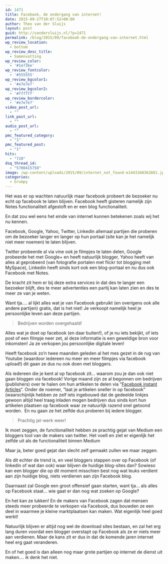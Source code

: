```yaml
---
id: 1471
title: Facebook, de ondergang van internet!
date: 2015-09-27T10:07:52+00:00
author: Theo van der Sluijs
layout: post
guid: http://vandersluijs.nl/?p=1471
permalink: /blog/2015/09/facebook-de-ondergang-van-internet.html
wp_review_location:
  - bottom
wp_review_desc_title:
  - Samenvatting
wp_review_color:
  - '#1e73be'
wp_review_fontcolor:
  - '#555555'
wp_review_bgcolor1:
  - '#e7e7e7'
wp_review_bgcolor2:
  - '#ffffff'
wp_review_bordercolor:
  - '#e7e7e7'
video_post_url:
  - ""
link_post_url:
  - ""
audio_post_url:
  - ""
pmc_featured_category:
  - "1"
pmc_featured_post:
  - "1"
hits:
  - "720"
dsq_thread_id:
  - "5700415758"
image: /wp-content/uploads/2015/09/internet_not_found-e1443348362881.jpg
categories:
  - Grumpy
---
```

Het was er op wachten natuurlijk maar facebook probeert de bezoeker nu echt op facebook te laten blijven. Facebook heeft gisteren namelijk zijn Notes functionaliteit afgestoft en er een blog functionaliteit.

En dat zou wel eens het einde van internet kunnen betekenen zoals wij het nu kennen.<!--more-->

Facebook, Google, Yahoo, Twitter, Linkedin allemaal partijen die proberen om de bezoeker langer en langer op hun portaal (site kan je het namelijk niet meer noemen) te laten blijven.

Twitter probeerde al via vine ook je filmpjes te laten delen, Google probeerde het met Google+ en heeft natuurlijk blogger, Yahoo heeft van alles al geprobeerd (van fotografie portalen met flickr tot blogging met MySpace), Linkedin heeft sinds kort ook een blog-portaal en nu dus ook Facebook met Notes.

De kracht zit hem er bij deze extra services in dat des te langer een bezoeker blijft, des te meer advertenties een partij kan laten zien en des te meer ze van je weten.

Want tja&#8230;. al lijkt alles wat je van Facebook gebruikt (en overigens ook alle andere partijen) gratis, dat is het niet! Je verkoopt namelijk heel je persoonlijke leven aan deze partijen.

> Bedrijven worden overgehaald!

Alles wat je doet op facebook (en daar buiten!), of je nu iets bekijkt, of iets post of een filmpje neer zet, al deze informatie is een geweldige bron voor inkomsten! Ja ze verkopen jou persoonlijke digitale leven!

Heeft facebook zo&#8217;n twee maanden geleden al het mes gezet in de rug van Youtube (waardoor iedereen nu meer en meer filmpjes via facebook upload!) dit gaan ze dus nu ook doen met bloggers.

Als iedereen die je kent al op facebook zit&#8230; waarom zou je dan ook niet gaan bloggen via facebook! Vorige maand zijn ze al begonnen om bedrijven (publishers) over te halen om hun artikelen te delen via &#8220;[Facebook instant Articles](https://instantarticles.fb.com/)&#8220;. Onder de noemer, &#8220;laat je artikelen sneller in op facebook&#8221; (waarschijnlijk hebben ze zelf iets ingebouwd dat de gedeelde linkjes gewoon altijd heel traag inladen mogen bedrijven dus sinds kort hun artikelen plaatsen op facebook waar ze natuurlijk razend snel getoond worden.  En nu gaan ze het zelfde dus proberen bij iedere blogger.

> Prachtig jat-werk weer!

Ik moet zeggen, de functionaliteit hebben ze prachtig gejat van Medium een bloggers tool van de makers van twitter. Het voelt en ziet er eigenlijk het zelfde uit als de functionaliteit binnen Medium

Maar ja, beter goed gejat dan slecht zelf gemaakt zullen we maar zeggen.

Als dit echter de trend is, en veel bloggers stappen over op Facebook (of linkedin of wat dan ook) waar blijven de huidige blog-sites dan? Sowieso kan een blogger die op dit moment misschien best nog wat leuks verdient aan zijn huidige blog, niets verdienen aan zijn Facebook blog.

Daarnaast zal Google een groot offensief gaan starten, want tja&#8230; als alles op Facebook staat&#8230; wie gaat er dan nog wat zoeken op Google?

En het kan ze lukken! En de makers van Facebook zagen dat mensen steeds meer probeerde te verkopen via Facebook, dus bouwden ze een deel in waarmee je kleine marktplaatsen kan maken. Wat eigenlijk heel goed werkt!

Natuurlijk blijven er altijd nog wel de download sites bestaan, en zal het erg lang duren voordat een blogger overstapt op Facebook als ze er niets meer aan verdienen. Maar de kans zit er dus in dat de komende jaren internet heel erg gaat veranderen.

En of het goed is dan alleen nog maar grote partijen op internet de dienst uit maken&#8230;. ik denk het niet.